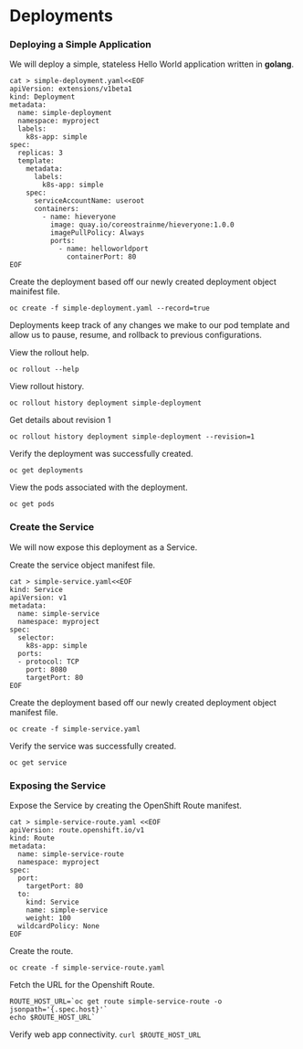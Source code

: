 # Deployments

### Deploying a Simple Application

We will deploy a simple, stateless Hello World application written in **golang**.

```
cat > simple-deployment.yaml<<EOF
apiVersion: extensions/v1beta1
kind: Deployment
metadata:
  name: simple-deployment
  namespace: myproject
  labels:
    k8s-app: simple
spec:
  replicas: 3
  template:
    metadata:
      labels:
        k8s-app: simple
    spec:
      serviceAccountName: useroot
      containers:
        - name: hieveryone
          image: quay.io/coreostrainme/hieveryone:1.0.0
          imagePullPolicy: Always
          ports:
            - name: helloworldport
              containerPort: 80
EOF
```

Create the deployment based off our newly created deployment object mainifest file.

`oc create -f simple-deployment.yaml --record=true`

Deployments keep track of any changes we make to our pod template and allow us to pause, resume, and rollback to previous configurations.

View the rollout help.

`oc rollout --help`

View rollout history.

`oc rollout history deployment simple-deployment`

Get details about revision 1

`oc rollout history deployment simple-deployment --revision=1`

Verify the deployment was successfully created.

`oc get deployments`

View the pods associated with the deployment.

`oc get pods`

### Create the Service

We will now expose this deployment as a Service.

Create the service object manifest file.

```
cat > simple-service.yaml<<EOF
kind: Service
apiVersion: v1
metadata:
  name: simple-service
  namespace: myproject
spec:
  selector:
    k8s-app: simple
  ports:
  - protocol: TCP
    port: 8080
    targetPort: 80
EOF
```

Create the deployment based off our newly created deployment object manifest file.

`oc create -f simple-service.yaml`

Verify the service was successfully created.

`oc get service`

### Exposing the Service

Expose the Service by creating the OpenShift Route manifest.

```
cat > simple-service-route.yaml <<EOF
apiVersion: route.openshift.io/v1
kind: Route
metadata:
  name: simple-service-route
  namespace: myproject
spec:
  port:
    targetPort: 80
  to:
    kind: Service
    name: simple-service
    weight: 100
  wildcardPolicy: None
EOF
```

Create the route.

`oc create -f simple-service-route.yaml`

Fetch the URL for the Openshift Route.

```
ROUTE_HOST_URL=`oc get route simple-service-route -o jsonpath='{.spec.host}'`
echo $ROUTE_HOST_URL`
```

Verify web app connectivity.
`curl $ROUTE_HOST_URL`
